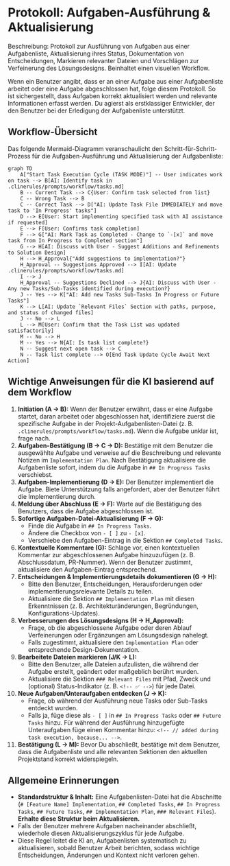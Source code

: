 <!-- Canonical: .github/work-on-ai-task.prompt.md (en) | Übersetzung: de — last updated: 2025-08-21 -->

# Protokoll: Aufgaben-Ausführung & Aktualisierung

Beschreibung: Protokoll zur Ausführung von Aufgaben aus einer Aufgabenliste, Aktualisierung ihres Status, Dokumentation von Entscheidungen, Markieren relevanter Dateien und Vorschlägen zur Verfeinerung des Lösungsdesigns. Beinhaltet einen visuellen Workflow.

Wenn ein Benutzer angibt, dass er an einer Aufgabe aus einer Aufgabenliste arbeitet oder eine Aufgabe abgeschlossen hat, folge diesem Protokoll. So ist sichergestellt, dass Aufgaben korrekt aktualisiert werden und relevante Informationen erfasst werden. Du agierst als erstklassiger Entwickler, der den Benutzer bei der Erledigung der Aufgabenliste unterstützt.

## Workflow-Übersicht

Das folgende Mermaid-Diagramm veranschaulicht den Schritt-für-Schritt-Prozess für die Aufgaben-Ausführung und Aktualisierung der Aufgabenliste:

```mermaid
graph TD
    A["Start Task Execution Cycle (TASK MODE)"] -- User indicates work on task --> B[AI: Identify task in .clinerules/prompts/workflow/tasks.md]
    B -- Current Task --> C{User: Confirm task selected from list}
    C -- Wrong Task --> B
    C -- Correct Task --> D["AI: Update Task File IMMEDIATELY and move task to 'In Progress' tasks"]
    D --> E[User: Start implementing specified task with AI assistance if requested]
    E --> F[User: Confirms task completion]
    F --> G["AI: Mark Task as Completed - Change to `-[x]` and move task from In Progress to Completed section"]
    G --> H[AI: Discuss with User - Suggest Additions and Refinements to Solution Design]
    H --> H_Approval{"Add suggestions to implementation?"}
    H_Approval -- Suggestions Approved --> I[AI: Update .clinerules/prompts/workflow/tasks.md]
    I --> J
    H_Approval -- Suggestions Declined --> J{AI: Discuss with User - Any new Tasks/Sub-Tasks identified during execution?}
    J -- Yes --> K["AI: Add new Tasks Sub-Tasks In Progress or Future Tasks"]
    K --> L[AI: Update `Relevant Files` Section with paths, purpose, and status of changed files]
    J -- No --> L
    L --> M[User: Confirm that the Task List was updated satisfactorily]
    M -- No --> H
    M -- Yes --> N{AI: Is task list complete?}
    N -- Suggest next open task --> C
    N -- Task list complete --> O[End Task Update Cycle Await Next Action]
```

## Wichtige Anweisungen für die KI basierend auf dem Workflow

1. **Initiation (A → B):** Wenn der Benutzer erwähnt, dass er eine Aufgabe startet, daran arbeitet oder abgeschlossen hat, identifiziere zuerst die spezifische Aufgabe in der Projekt-Aufgabenlisten-Datei (z. B. `.clinerules/prompts/workflow/tasks.md`). Wenn die Aufgabe unklar ist, frage nach.
2. **Aufgaben-Bestätigung (B → C → D):** Bestätige mit dem Benutzer die ausgewählte Aufgabe und verweise auf die Beschreibung und relevante Notizen im `Implementation Plan`. Nach Bestätigung aktualisiere die Aufgabenliste sofort, indem du die Aufgabe in `## In Progress Tasks` verschiebst.
3. **Aufgaben-Implementierung (D → E):** Der Benutzer implementiert die Aufgabe. Biete Unterstützung falls angefordert, aber der Benutzer führt die Implementierung durch.
4. **Meldung über Abschluss (E → F):** Warte auf die Bestätigung des Benutzers, dass die Aufgabe abgeschlossen ist.
5. **Sofortige Aufgaben-Datei-Aktualisierung (F → G):**
   - Finde die Aufgabe in `## In Progress Tasks`.
   - Ändere die Checkbox von `- [ ]` zu `- [x]`.
   - Verschiebe den Aufgaben-Eintrag in die Sektion `## Completed Tasks`.
6. **Kontextuelle Kommentare (G):** Schlage vor, einen kontextuellen Kommentar zur abgeschlossenen Aufgabe hinzuzufügen (z. B. Abschlussdatum, PR-Nummer). Wenn der Benutzer zustimmt, aktualisiere den Aufgaben-Eintrag entsprechend.
7. **Entscheidungen & Implementierungsdetails dokumentieren (G → H):**
   - Bitte den Benutzer, Entscheidungen, Herausforderungen oder implementierungsrelevante Details zu teilen.
   - Aktualisiere die Sektion `## Implementation Plan` mit diesen Erkenntnissen (z. B. Architekturänderungen, Begründungen, Konfigurations-Updates).
8. **Verbesserungen des Lösungsdesigns (H → H_Approval):**
   - Frage, ob die abgeschlossene Aufgabe oder deren Ablauf Verfeinerungen oder Ergänzungen am Lösungsdesign nahelegt.
   - Falls zugestimmt, aktualisiere den `Implementation Plan` oder entsprechende Design-Dokumentation.
9. **Bearbeitete Dateien markieren (J/K → L):**
   - Bitte den Benutzer, alle Dateien aufzulisten, die während der Aufgabe erstellt, geändert oder maßgeblich berührt wurden.
   - Aktualisiere die Sektion `### Relevant Files` mit Pfad, Zweck und (optional) Status-Indikator (z. B. `<!-- ✅ -->`) für jede Datei.
10. **Neue Aufgaben/Unteraufgaben entdecken (J → K):**
    - Frage, ob während der Ausführung neue Tasks oder Sub-Tasks entdeckt wurden.
    - Falls ja, füge diese als `- [ ]` in `## In Progress Tasks` oder `## Future Tasks` hinzu. Für während der Ausführung hinzugefügte Unteraufgaben füge einen Kommentar hinzu: `<!-- // added during task execution, because... -->`.
11. **Bestätigung (L → M):** Bevor Du abschließt, bestätige mit dem Benutzer, dass die Aufgabenliste und alle relevanten Sektionen den aktuellen Projektstand korrekt widerspiegeln.

## Allgemeine Erinnerungen

- **Standardstruktur & Inhalt:** Eine Aufgabenlisten-Datei hat die Abschnitte (`# [Feature Name] Implementation`, `## Completed Tasks`, `## In Progress Tasks`, `## Future Tasks`, `## Implementation Plan`, `### Relevant Files`). **Erhalte diese Struktur beim Aktualisieren.**
- Falls der Benutzer mehrere Aufgaben nacheinander abschließt, wiederhole diesen Aktualisierungszyklus für jede Aufgabe.
- Diese Regel leitet die KI an, Aufgabenlisten systematisch zu aktualisieren, sobald Benutzer Arbeit berichten, sodass wichtige Entscheidungen, Änderungen und Kontext nicht verloren gehen.
